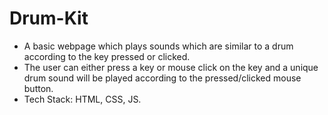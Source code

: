 # Drum-Kit
* A basic webpage which plays sounds which are similar to a drum according to the key pressed or clicked.
* The user can either press a key or mouse click on the key and a unique drum sound will be played according to the pressed/clicked mouse button.
* Tech Stack: HTML, CSS, JS.

